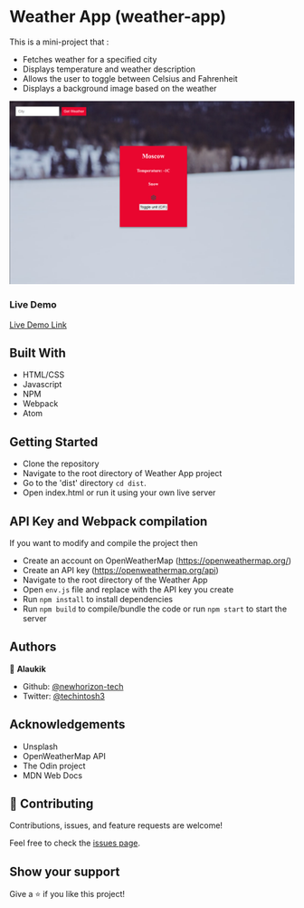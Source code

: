 # Weather App (weather-app)

This is a mini-project that :

- Fetches weather for a specified city
- Displays temperature and weather description
- Allows the user to toggle between Celsius and Fahrenheit
- Displays a background image based on the weather

![screenshot](./img/screenshot.png)

### Live Demo

[Live Demo Link](https://rawcdn.githack.com/newhorizon-tech/weather-app/85ced2620a683da0c84860b1ddf3baa618cd17fa/dist/index.html)

## Built With

- HTML/CSS
- Javascript
- NPM
- Webpack
- Atom


## Getting Started

- Clone the repository
- Navigate to the root directory of Weather App project
- Go to the 'dist' directory ```cd dist```.
- Open index.html or run it using your own live server

## API Key and Webpack compilation

If you want to modify and compile the project then

- Create an account on OpenWeatherMap (https://openweathermap.org/)
- Create an API key (https://openweathermap.org/api)
- Navigate to the root directory of the Weather App
- Open ```env.js``` file and replace <API KEY> with the API key you create
- Run ```npm install``` to install dependencies
- Run  ```npm build``` to compile/bundle the code or run ```npm start``` to start the server

## Authors

👤 **Alaukik**

- Github: [@newhorizon-tech](https://github.com/newhorizon-tech)
- Twitter: [@techintosh3](https://twitter.com/techintosh3)


## Acknowledgements

- Unsplash
- OpenWeatherMap API
- The Odin project
- MDN Web Docs


## 🤝 Contributing

Contributions, issues, and feature requests are welcome!

Feel free to check the [issues page](https://github.com/newhorizon-tech/minimalist-restaurant-page/issues).

## Show your support

Give a ⭐️ if you like this project!
